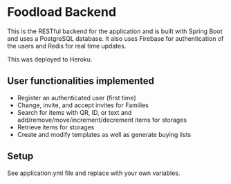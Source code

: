# Foodload Backend
This is the RESTful backend for the application and is built with Spring Boot and uses a PostgreSQL database. It also uses Firebase for authentication of the users and Redis
for real time updates.

This was deployed to Heroku.

## User functionalities implemented
* Register an authenticated user (first time)
* Change, invite, and accept invites for Families
* Search for items with QR, ID, or text and add/remove/move/increment/decrement items for storages
* Retrieve items for storages
* Create and modify templates as well as generate buying lists

## Setup
See application.yml file and replace with your own variables.
